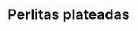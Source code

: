 ---
title: Perlitas plateadas
date: 
draft: false

# descripcion
description : Perlitas plateadas

materials: Plata 925

color: Plateado

dimensions: 6cm (diámetro)

code: 03-09-0056

type: "Pulseras"

categories: []

price: $2.820,00

# Images
# first image will be shown in the product page
images:
  # - image: "images/path_to_image"
  # La ubicacion de las imagenes es imagenes/Pulseras/Pulseras.Plata/03-09-0056-perlitas-plateadas
  - image: "./images/pulseras/plata/03-09-0056-perlitas-plateadas_a.JPG"
  - image: "./images/pulseras/plata/03-09-0056-perlitas-plateadas_b.JPG"
---